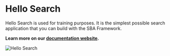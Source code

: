# Hello Search

Hello Search is used for training purposes. It is the simplest possible search application that you can build with the SBA Framework.

**Learn more on our [documentation website](https://sinequa.github.io/sba-angular/modules/hello-search/hello-search.html).**

![Hello Search](/docs/assets/modules/hello-search.png)
